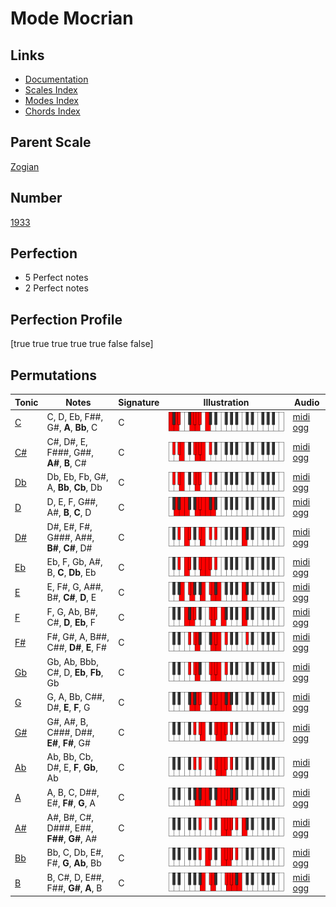 # Mode Mocrian

## Links

- [Documentation](index.md)
- [Scales Index](Scales.md)
- [Modes Index](Modes.md)
- [Chords Index](Chords.md)

## Parent Scale

[Zogian](ScaleZogian.md)

## Number

[1933](https://ianring.com/musictheory/scales/1933)

## Perfection

- 5 Perfect notes
- 2 Perfect notes

## Perfection Profile

[true true true true true false false]

## Permutations

| Tonic | Notes | Signature | Illustration | Audio |
|-------|-------|-----------|--------------|-------|
| [C](ModeCNaturalMocrian.md) | C, D, Eb, F##, G#, **A**, **Bb**, C | C | ![CNaturalMocrian](ModeCNaturalMocrian.png) | [midi](ModeCNaturalMocrian.mid) [ogg](ModeCNaturalMocrian.ogg) |
| [C#](ModeCSharpMocrian.md) | C#, D#, E, F###, G##, **A#**, **B**, C# | C | ![CSharpMocrian](ModeCSharpMocrian.png) | [midi](ModeCSharpMocrian.mid) [ogg](ModeCSharpMocrian.ogg) |
| [Db](ModeDFlatMocrian.md) | Db, Eb, Fb, G#, A, **Bb**, **Cb**, Db | C | ![DFlatMocrian](ModeDFlatMocrian.png) | [midi](ModeDFlatMocrian.mid) [ogg](ModeDFlatMocrian.ogg) |
| [D](ModeDNaturalMocrian.md) | D, E, F, G##, A#, **B**, **C**, D | C | ![DNaturalMocrian](ModeDNaturalMocrian.png) | [midi](ModeDNaturalMocrian.mid) [ogg](ModeDNaturalMocrian.ogg) |
| [D#](ModeDSharpMocrian.md) | D#, E#, F#, G###, A##, **B#**, **C#**, D# | C | ![DSharpMocrian](ModeDSharpMocrian.png) | [midi](ModeDSharpMocrian.mid) [ogg](ModeDSharpMocrian.ogg) |
| [Eb](ModeEFlatMocrian.md) | Eb, F, Gb, A#, B, **C**, **Db**, Eb | C | ![EFlatMocrian](ModeEFlatMocrian.png) | [midi](ModeEFlatMocrian.mid) [ogg](ModeEFlatMocrian.ogg) |
| [E](ModeENaturalMocrian.md) | E, F#, G, A##, B#, **C#**, **D**, E | C | ![ENaturalMocrian](ModeENaturalMocrian.png) | [midi](ModeENaturalMocrian.mid) [ogg](ModeENaturalMocrian.ogg) |
| [F](ModeFNaturalMocrian.md) | F, G, Ab, B#, C#, **D**, **Eb**, F | C | ![FNaturalMocrian](ModeFNaturalMocrian.png) | [midi](ModeFNaturalMocrian.mid) [ogg](ModeFNaturalMocrian.ogg) |
| [F#](ModeFSharpMocrian.md) | F#, G#, A, B##, C##, **D#**, **E**, F# | C | ![FSharpMocrian](ModeFSharpMocrian.png) | [midi](ModeFSharpMocrian.mid) [ogg](ModeFSharpMocrian.ogg) |
| [Gb](ModeGFlatMocrian.md) | Gb, Ab, Bbb, C#, D, **Eb**, **Fb**, Gb | C | ![GFlatMocrian](ModeGFlatMocrian.png) | [midi](ModeGFlatMocrian.mid) [ogg](ModeGFlatMocrian.ogg) |
| [G](ModeGNaturalMocrian.md) | G, A, Bb, C##, D#, **E**, **F**, G | C | ![GNaturalMocrian](ModeGNaturalMocrian.png) | [midi](ModeGNaturalMocrian.mid) [ogg](ModeGNaturalMocrian.ogg) |
| [G#](ModeGSharpMocrian.md) | G#, A#, B, C###, D##, **E#**, **F#**, G# | C | ![GSharpMocrian](ModeGSharpMocrian.png) | [midi](ModeGSharpMocrian.mid) [ogg](ModeGSharpMocrian.ogg) |
| [Ab](ModeAFlatMocrian.md) | Ab, Bb, Cb, D#, E, **F**, **Gb**, Ab | C | ![AFlatMocrian](ModeAFlatMocrian.png) | [midi](ModeAFlatMocrian.mid) [ogg](ModeAFlatMocrian.ogg) |
| [A](ModeANaturalMocrian.md) | A, B, C, D##, E#, **F#**, **G**, A | C | ![ANaturalMocrian](ModeANaturalMocrian.png) | [midi](ModeANaturalMocrian.mid) [ogg](ModeANaturalMocrian.ogg) |
| [A#](ModeASharpMocrian.md) | A#, B#, C#, D###, E##, **F##**, **G#**, A# | C | ![ASharpMocrian](ModeASharpMocrian.png) | [midi](ModeASharpMocrian.mid) [ogg](ModeASharpMocrian.ogg) |
| [Bb](ModeBFlatMocrian.md) | Bb, C, Db, E#, F#, **G**, **Ab**, Bb | C | ![BFlatMocrian](ModeBFlatMocrian.png) | [midi](ModeBFlatMocrian.mid) [ogg](ModeBFlatMocrian.ogg) |
| [B](ModeBNaturalMocrian.md) | B, C#, D, E##, F##, **G#**, **A**, B | C | ![BNaturalMocrian](ModeBNaturalMocrian.png) | [midi](ModeBNaturalMocrian.mid) [ogg](ModeBNaturalMocrian.ogg) |
